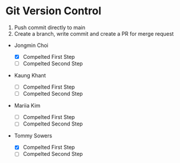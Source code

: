 # Git Version Control

1. Push commit directly to main
2. Create a branch, write commit and create a PR for merge request

- Jongmin Choi

  - [x] Compelted First Step
  - [ ] Compelted Second Step

- Kaung Khant

  - [ ] Compelted First Step
  - [ ] Compelted Second Step

- Mariia Kim

  - [ ] Compelted First Step
  - [ ] Compelted Second Step

- Tommy Sowers
  - [x] Compelted First Step
  - [ ] Compelted Second Step
